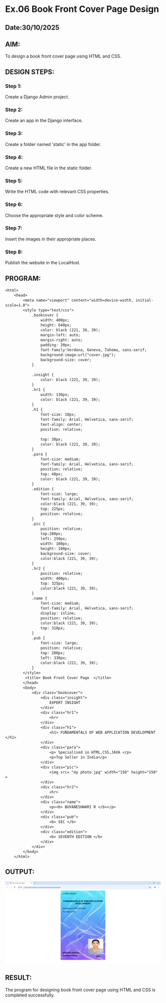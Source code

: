 # Ex.06 Book Front Cover Page Design
## Date:30/10/2025

## AIM:
To design a book front cover page using HTML and CSS.

## DESIGN STEPS:

### Step 1:
Create a Django Admin project.

### Step 2:
Create an app in the Django interface.

### Step 3:
Create a folder named 'static' in the app folder.

### Step 4:
Create a new HTML file in the static folder.

### Step 5:
Write the HTML code with relevant CSS properties.

### Step 6:
Choose the appropriate style and color scheme.

### Step 7:
Insert the images in their appropriate places.

### Step 8:
Publish the website in the LocalHost.

## PROGRAM:
```
<html>
    <head>
        <meta name="viewport" content="width=device-width, initial-scale=1.0">
        <style type="text/css">
            .bookcover {
                width: 400px;
                height: 640px;
                color: black (221, 39, 39);
                margin-left: auto;
                margin-right: auto;
                padding: 20px;
                font-family:Verdana, Geneva, Tahoma, sans-serif;
                background-image:url("cover.jpg");
                background-size: cover;
            }

            .insight {
                color: black (221, 39, 39);
            }
            .hr1 {
                width: 130px;
                color: black (221, 39, 39);
            }
            .h1 {
                font-size: 10px;
                font-family: Arial, Helvetica, sans-serif;
                text-align: center;
                position: relative;
                
                top: 30px;
                color: black (221, 39, 39);
            }
            .para {
                font-size: medium;
                font-family: Arial, Helvetica, sans-serif;
                position: relative;
                top: 40px; 
                color: black (221, 39, 39); 
            }
            .edition {
                font-size: large;
                font-family: Arial, Helvetica, sans-serif;
                color:black (221, 39, 39);
                top: 225px;
                position: relative;
            }
            .pic {
                position: relative;
                top:280px;
                left: 250px;
                width: 100px;
                height: 100px;
                background-size: cover;
                color:black (221, 39, 39);
            }
            .hr2 {
                position: relative;
                width: 400px;
                top: 325px;
                color:black (221, 39, 39);
            }
            .name {
                font-size: medium;
                font-family: Arial, Helvetica, sans-serif;
                display: inline;
                position: relative;
                color:black (221, 39, 39);
                top: 310px;
            }
            .pub {
                font-size: large;
                position: relative;
                top: 280px;
                left: 330px;
                color:black (221, 39, 39);
            }
        </style>
         <title> Book Front Cover Page  </title>
        </head>
        <body>
            <div class="bookcover">
                <div class="insight">
                    EXPERT INSIGHT
                </div>
                <div class="hr1">
                    <hr>
                </div>
                <div class="h1">
                    <h1> FUNDAMENTALS OF WEB APPLICATION DEVELOPMENT </h1>
                </div>
                <div class="para">
                    <p> Specialised in HTML,CSS,JAVA </p>
                    <p>Top Seller in India</p>
                </div>
                <div class="pic">
                    <img src= "my photo.jpg" width="150" height="150" >
                </div>
                <div class="hr2">
                    <hr>
                </div>
                <div class="name">
                    <p><b> BUVANESHWARI R </b></p>
                </div>
                <div class="pub">
                    <b> SEC </b>
                </div>
                <div class="edition">
                    <b> SEVENTH EDITION </b>
                </div>
            </div>
        </body>
    </html>
```


## OUTPUT:
![alt text](<Screenshot 2025-10-30 185241-1.png>)

## RESULT:
The program for designing book front cover page using HTML and CSS is completed successfully.
